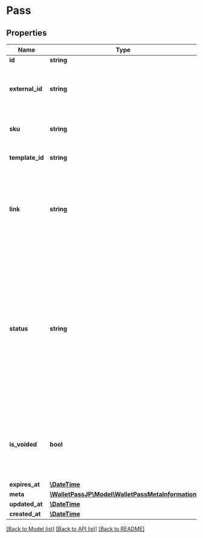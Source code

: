 # Pass

## Properties
Name | Type | Description | Notes
------------ | ------------- | ------------- | -------------
**id** | **string** | System ID. | [optional] 
**external_id** | **string** | The custom/external ID you want to use. Cannot be changed after creation. | [optional] 
**sku** | **string** | Your system SKU. Can be used in the barcode. | [optional] 
**template_id** | **string** | The ID of the template pass is created from. | [optional] 
**link** | **string** | Link to the download page for this pass that detects the operating system of the device that is used and provides specific help. | [optional] 
**status** | **string** | Status is the best determined status of the pass.   - created: Pass has been created.  - installed: Pass has been installed on a device.  - deleted: Pass has been uninstalled from a device.  - canceled: Pass has been canceled without usage.  - used: Pass has been used. | [optional] [default to 'created']
**is_voided** | **bool** | Indicates that the pass is void—for example, a one time use coupon that has been redeemed. The default value is false. | [optional] 
**expires_at** | [**\DateTime**](\DateTime.md) |  | [optional] 
**meta** | [**\WalletPassJP\Model\WalletPassMetaInformation**](WalletPassMetaInformation.md) |  | [optional] 
**updated_at** | [**\DateTime**](\DateTime.md) |  | [optional] 
**created_at** | [**\DateTime**](\DateTime.md) |  | [optional] 

[[Back to Model list]](../../README.md#documentation-for-models) [[Back to API list]](../../README.md#documentation-for-api-endpoints) [[Back to README]](../../README.md)

